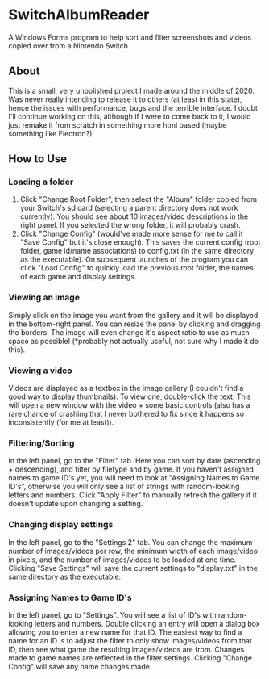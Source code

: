 # SwitchAlbumReader
A Windows Forms program to help sort and filter screenshots and videos copied over from a Nintendo Switch

## About
This is a small, very unpolished project I made around the middle of 2020. Was never really intending to release it to others (at least in this state), hence the issues with performance, bugs and the terrible interface. I doubt I'll continue working on this, although if I were to come back to it, I would just remake it from scratch in something more html based (maybe something like Electron?)

## How to Use
### Loading a folder
1. Click "Change Root Folder", then select the "Album" folder copied from your Switch's sd card (selecting a parent directory does not work currently). You should see about 10 images/video descriptions in the right panel. If you selected the wrong folder, it will probably crash.
2. Click "Change Config" (would've made more sense for me to call it "Save Config" but it's close enough). This saves the current config (root folder, game id/name associations) to config.txt (in the same directory as the executable). On subsequent launches of the program you can click "Load Config" to quickly load the previous root folder, the names of each game and display settings.

### Viewing an image
Simply click on the image you want from the gallery and it will be displayed in the bottom-right panel. You can resize the panel by clicking and dragging the borders. The image will even change it's aspect ratio to use as much space as possible! (*probably not actually useful, not sure why I made it do this).

### Viewing a video
Videos are displayed as a textbox in the image gallery (I couldn't find a good way to display thumbnails). To view one, double-click the text. This will open a new window with the video + some basic controls (also has a rare chance of crashing that I never bothered to fix since it happens so inconsistently (for me at least)).

### Filtering/Sorting
In the left panel, go to the "Filter" tab. Here you can sort by date (ascending + descending), and filter by filetype and by game. If you haven't assigned names to game ID's yet, you will need to look at "Assigning Names to Game ID's", otherwise you will only see a list of strings with random-looking letters and numbers. Click "Apply Filter" to manually refresh the gallery if it doesn't update upon changing a setting.

### Changing display settings
In the left panel, go to the "Settings 2" tab. You can change the maximum number of images/videos per row, the minimum width of each image/video in pixels, and the number of images/videos to be loaded at one time. Clicking "Save Settings" will save the current settings to "display.txt" in the same directory as the executable.

### Assigning Names to Game ID's
In the left panel, go to "Settings". You will see a list of ID's with random-looking letters and numbers. Double clicking an entry will open a dialog box allowing you to enter a new name for that ID. The easiest way to find a name for an ID is to adjust the filter to only show images/videos from that ID, then see what game the resulting images/videos are from. Changes made to game names are reflected in the filter settings. Clicking "Change Config" will save any name changes made.